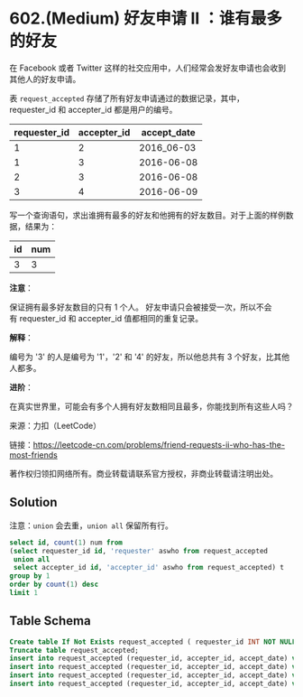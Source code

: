 # 602.(Medium) 好友申请 II ：谁有最多的好友

在 Facebook 或者 Twitter 这样的社交应用中，人们经常会发好友申请也会收到其他人的好友申请。


表 `request_accepted` 存储了所有好友申请通过的数据记录，其中， requester_id 和 accepter_id 都是用户的编号。

| requester_id | accepter_id | accept_date|
|--------------|-------------|------------|
| 1            | 2           | 2016_06-03 |
| 1            | 3           | 2016-06-08 |
| 2            | 3           | 2016-06-08 |
| 3            | 4           | 2016-06-09 |

写一个查询语句，求出谁拥有最多的好友和他拥有的好友数目。对于上面的样例数据，结果为：

| id | num |
|----|-----|
| 3  | 3   |

**注意**：

保证拥有最多好友数目的只有 1 个人。
好友申请只会被接受一次，所以不会有 requester_id 和 accepter_id 值都相同的重复记录。

**解释**：

编号为 '3' 的人是编号为 '1'，'2' 和 '4' 的好友，所以他总共有 3 个好友，比其他人都多。

**进阶**：

在真实世界里，可能会有多个人拥有好友数相同且最多，你能找到所有这些人吗？


来源：力扣（LeetCode）

链接：https://leetcode-cn.com/problems/friend-requests-ii-who-has-the-most-friends 

著作权归领扣网络所有。商业转载请联系官方授权，非商业转载请注明出处。



## Solution 

注意：`union` 会去重，`union all` 保留所有行。

```sql
select id, count(1) num from
(select requester_id id, 'requester' aswho from request_accepted
 union all
 select accepter_id id, 'accepter_id' aswho from request_accepted) t
group by 1
order by count(1) desc
limit 1
```
    
## Table Schema

```sql
Create table If Not Exists request_accepted ( requester_id INT NOT NULL, accepter_id INT NULL, accept_date DATE NULL);
Truncate table request_accepted;
insert into request_accepted (requester_id, accepter_id, accept_date) values ('1', '2', '2016/06/03');
insert into request_accepted (requester_id, accepter_id, accept_date) values ('1', '3', '2016/06/08');
insert into request_accepted (requester_id, accepter_id, accept_date) values ('2', '3', '2016/06/08');
insert into request_accepted (requester_id, accepter_id, accept_date) values ('3', '4', '2016/06/09');
```